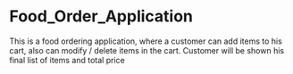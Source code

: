 # Food_Order_Application
This is a food ordering application, where a customer can add items to his cart, also can modify / delete items in the cart. Customer will be shown his final list of items and total price
